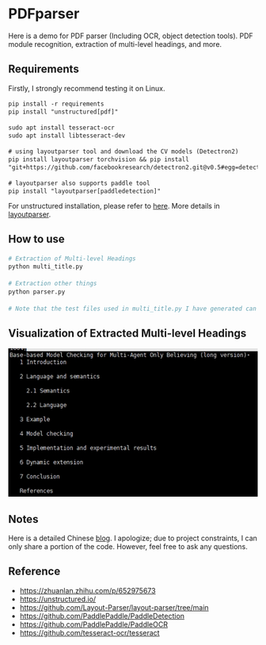 # PDFparser
Here is a demo for PDF parser (Including OCR, object detection tools). 
PDF module recognition, extraction of multi-level headings, and more.
## Requirements
Firstly, I strongly recommend testing it on Linux.
```
pip install -r requirements
pip install "unstructured[pdf]"

sudo apt install tesseract-ocr
sudo apt install libtesseract-dev

# using layoutparser tool and download the CV models (Detectron2)
pip install layoutparser torchvision && pip install "git+https://github.com/facebookresearch/detectron2.git@v0.5#egg=detectron2"

# layoutparser also supports paddle tool 
pip install "layoutparser[paddledetection]"
```
For unstructured installation, please refer to [here](https://unstructured-io.github.io/unstructured/installation/full_installation.html).
More details in [layoutparser](https://github.com/Layout-Parser/layout-parser/blob/main/installation.md).


## How to use
```python
# Extraction of Multi-level Headings
python multi_title.py

# Extraction other things
python parser.py

# Note that the test files used in multi_title.py I have generated can be obtained from some tools in parser.py ('23.2307.14893.json' is a result from unstructured, 'test2_photo' is from pdf2image tool.)
```
## Visualization of Extracted Multi-level Headings
![multi-level headings](multi_title_demo.png)

## Notes
Here is a detailed Chinese [blog](https://zhuanlan.zhihu.com/p/652975673). 
I apologize; due to project constraints, I can only share a portion of the code. However, feel free to ask any questions.

## Reference
- https://zhuanlan.zhihu.com/p/652975673
- https://unstructured.io/
- https://github.com/Layout-Parser/layout-parser/tree/main
- https://github.com/PaddlePaddle/PaddleDetection
- https://github.com/PaddlePaddle/PaddleOCR
- https://github.com/tesseract-ocr/tesseract
